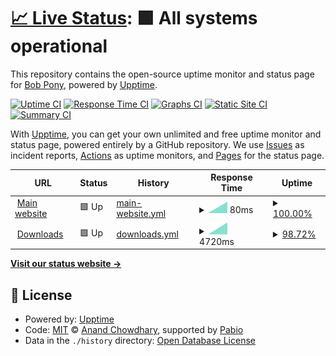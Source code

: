 # [📈 Live Status](https://status.bobpony.com): <!--live status--> **🟩 All systems operational**

This repository contains the open-source uptime monitor and status page for [Bob Pony](https://bobpony.com), powered by [Upptime](https://github.com/upptime/upptime).

[![Uptime CI](https://github.com/TheBobPony/bpstatus/workflows/Uptime%20CI/badge.svg)](https://github.com/TheBobPony/bpstatus/actions?query=workflow%3A%22Uptime+CI%22)
[![Response Time CI](https://github.com/TheBobPony/bpstatus/workflows/Response%20Time%20CI/badge.svg)](https://github.com/TheBobPony/bpstatus/actions?query=workflow%3A%22Response+Time+CI%22)
[![Graphs CI](https://github.com/TheBobPony/bpstatus/workflows/Graphs%20CI/badge.svg)](https://github.com/TheBobPony/bpstatus/actions?query=workflow%3A%22Graphs+CI%22)
[![Static Site CI](https://github.com/TheBobPony/bpstatus/workflows/Static%20Site%20CI/badge.svg)](https://github.com/TheBobPony/bpstatus/actions?query=workflow%3A%22Static+Site+CI%22)
[![Summary CI](https://github.com/TheBobPony/bpstatus/workflows/Summary%20CI/badge.svg)](https://github.com/TheBobPony/bpstatus/actions?query=workflow%3A%22Summary+CI%22)

With [Upptime](https://upptime.js.org), you can get your own unlimited and free uptime monitor and status page, powered entirely by a GitHub repository. We use [Issues](https://github.com/TheBobPony/bpstatus/issues) as incident reports, [Actions](https://github.com/TheBobPony/bpstatus/actions) as uptime monitors, and [Pages](https://status.bobpony.com) for the status page.

<!--start: status pages-->
<!-- This summary is generated by Upptime (https://github.com/upptime/upptime) -->
<!-- Do not edit this manually, your changes will be overwritten -->
<!-- prettier-ignore -->
| URL | Status | History | Response Time | Uptime |
| --- | ------ | ------- | ------------- | ------ |
| <img alt="" src="https://icons.duckduckgo.com/ip3/bobpony.com.ico" height="13"> [Main website](https://bobpony.com) | 🟩 Up | [main-website.yml](https://github.com/TheBobPony/bpstatus/commits/HEAD/history/main-website.yml) | <details><summary><img alt="Response time graph" src="./graphs/main-website/response-time-week.png" height="20"> 80ms</summary><br><a href="https://status.bobpony.com/history/main-website"><img alt="Response time 80" src="https://img.shields.io/endpoint?url=https%3A%2F%2Fraw.githubusercontent.com%2FTheBobPony%2Fbpstatus%2FHEAD%2Fapi%2Fmain-website%2Fresponse-time.json"></a><br><a href="https://status.bobpony.com/history/main-website"><img alt="24-hour response time 80" src="https://img.shields.io/endpoint?url=https%3A%2F%2Fraw.githubusercontent.com%2FTheBobPony%2Fbpstatus%2FHEAD%2Fapi%2Fmain-website%2Fresponse-time-day.json"></a><br><a href="https://status.bobpony.com/history/main-website"><img alt="7-day response time 80" src="https://img.shields.io/endpoint?url=https%3A%2F%2Fraw.githubusercontent.com%2FTheBobPony%2Fbpstatus%2FHEAD%2Fapi%2Fmain-website%2Fresponse-time-week.json"></a><br><a href="https://status.bobpony.com/history/main-website"><img alt="30-day response time 80" src="https://img.shields.io/endpoint?url=https%3A%2F%2Fraw.githubusercontent.com%2FTheBobPony%2Fbpstatus%2FHEAD%2Fapi%2Fmain-website%2Fresponse-time-month.json"></a><br><a href="https://status.bobpony.com/history/main-website"><img alt="1-year response time 80" src="https://img.shields.io/endpoint?url=https%3A%2F%2Fraw.githubusercontent.com%2FTheBobPony%2Fbpstatus%2FHEAD%2Fapi%2Fmain-website%2Fresponse-time-year.json"></a></details> | <details><summary><a href="https://status.bobpony.com/history/main-website">100.00%</a></summary><a href="https://status.bobpony.com/history/main-website"><img alt="All-time uptime 100.00%" src="https://img.shields.io/endpoint?url=https%3A%2F%2Fraw.githubusercontent.com%2FTheBobPony%2Fbpstatus%2FHEAD%2Fapi%2Fmain-website%2Fuptime.json"></a><br><a href="https://status.bobpony.com/history/main-website"><img alt="24-hour uptime 100.00%" src="https://img.shields.io/endpoint?url=https%3A%2F%2Fraw.githubusercontent.com%2FTheBobPony%2Fbpstatus%2FHEAD%2Fapi%2Fmain-website%2Fuptime-day.json"></a><br><a href="https://status.bobpony.com/history/main-website"><img alt="7-day uptime 100.00%" src="https://img.shields.io/endpoint?url=https%3A%2F%2Fraw.githubusercontent.com%2FTheBobPony%2Fbpstatus%2FHEAD%2Fapi%2Fmain-website%2Fuptime-week.json"></a><br><a href="https://status.bobpony.com/history/main-website"><img alt="30-day uptime 100.00%" src="https://img.shields.io/endpoint?url=https%3A%2F%2Fraw.githubusercontent.com%2FTheBobPony%2Fbpstatus%2FHEAD%2Fapi%2Fmain-website%2Fuptime-month.json"></a><br><a href="https://status.bobpony.com/history/main-website"><img alt="1-year uptime 100.00%" src="https://img.shields.io/endpoint?url=https%3A%2F%2Fraw.githubusercontent.com%2FTheBobPony%2Fbpstatus%2FHEAD%2Fapi%2Fmain-website%2Fuptime-year.json"></a></details>
| <img alt="" src="https://icons.duckduckgo.com/ip3/dl.bobpony.com.ico" height="13"> [Downloads](https://dl.bobpony.com) | 🟩 Up | [downloads.yml](https://github.com/TheBobPony/bpstatus/commits/HEAD/history/downloads.yml) | <details><summary><img alt="Response time graph" src="./graphs/downloads/response-time-week.png" height="20"> 4720ms</summary><br><a href="https://status.bobpony.com/history/downloads"><img alt="Response time 4720" src="https://img.shields.io/endpoint?url=https%3A%2F%2Fraw.githubusercontent.com%2FTheBobPony%2Fbpstatus%2FHEAD%2Fapi%2Fdownloads%2Fresponse-time.json"></a><br><a href="https://status.bobpony.com/history/downloads"><img alt="24-hour response time 4720" src="https://img.shields.io/endpoint?url=https%3A%2F%2Fraw.githubusercontent.com%2FTheBobPony%2Fbpstatus%2FHEAD%2Fapi%2Fdownloads%2Fresponse-time-day.json"></a><br><a href="https://status.bobpony.com/history/downloads"><img alt="7-day response time 4720" src="https://img.shields.io/endpoint?url=https%3A%2F%2Fraw.githubusercontent.com%2FTheBobPony%2Fbpstatus%2FHEAD%2Fapi%2Fdownloads%2Fresponse-time-week.json"></a><br><a href="https://status.bobpony.com/history/downloads"><img alt="30-day response time 4720" src="https://img.shields.io/endpoint?url=https%3A%2F%2Fraw.githubusercontent.com%2FTheBobPony%2Fbpstatus%2FHEAD%2Fapi%2Fdownloads%2Fresponse-time-month.json"></a><br><a href="https://status.bobpony.com/history/downloads"><img alt="1-year response time 4720" src="https://img.shields.io/endpoint?url=https%3A%2F%2Fraw.githubusercontent.com%2FTheBobPony%2Fbpstatus%2FHEAD%2Fapi%2Fdownloads%2Fresponse-time-year.json"></a></details> | <details><summary><a href="https://status.bobpony.com/history/downloads">98.72%</a></summary><a href="https://status.bobpony.com/history/downloads"><img alt="All-time uptime 98.72%" src="https://img.shields.io/endpoint?url=https%3A%2F%2Fraw.githubusercontent.com%2FTheBobPony%2Fbpstatus%2FHEAD%2Fapi%2Fdownloads%2Fuptime.json"></a><br><a href="https://status.bobpony.com/history/downloads"><img alt="24-hour uptime 98.72%" src="https://img.shields.io/endpoint?url=https%3A%2F%2Fraw.githubusercontent.com%2FTheBobPony%2Fbpstatus%2FHEAD%2Fapi%2Fdownloads%2Fuptime-day.json"></a><br><a href="https://status.bobpony.com/history/downloads"><img alt="7-day uptime 98.72%" src="https://img.shields.io/endpoint?url=https%3A%2F%2Fraw.githubusercontent.com%2FTheBobPony%2Fbpstatus%2FHEAD%2Fapi%2Fdownloads%2Fuptime-week.json"></a><br><a href="https://status.bobpony.com/history/downloads"><img alt="30-day uptime 98.72%" src="https://img.shields.io/endpoint?url=https%3A%2F%2Fraw.githubusercontent.com%2FTheBobPony%2Fbpstatus%2FHEAD%2Fapi%2Fdownloads%2Fuptime-month.json"></a><br><a href="https://status.bobpony.com/history/downloads"><img alt="1-year uptime 98.72%" src="https://img.shields.io/endpoint?url=https%3A%2F%2Fraw.githubusercontent.com%2FTheBobPony%2Fbpstatus%2FHEAD%2Fapi%2Fdownloads%2Fuptime-year.json"></a></details>

<!--end: status pages-->

[**Visit our status website →**](https://status.bobpony.com)

## 📄 License

- Powered by: [Upptime](https://github.com/upptime/upptime)
- Code: [MIT](./LICENSE) © [Anand Chowdhary](https://anandchowdhary.com), supported by [Pabio](https://pabio.com)
- Data in the `./history` directory: [Open Database License](https://opendatacommons.org/licenses/odbl/1-0/)
